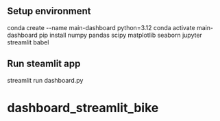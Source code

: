 ## Setup environment

conda create --name main-dashboard python=3.12
conda activate main-dashboard
pip install numpy pandas scipy matplotlib seaborn jupyter streamlit babel


## Run steamlit app

streamlit run dashboard.py



# dashboard_streamlit_bike
